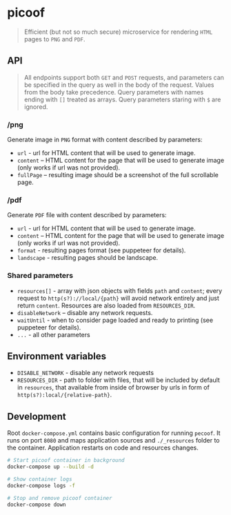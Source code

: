 # picoof

> Efficient (but not so much secure) microservice for rendering
> `HTML` pages to `PNG` and `PDF`.

## API

> All endpoints support both `GET` and `POST` requests,
> and parameters can be specified in the query as well
> in the body of the request. Values from the body take
> precedence. Query parameters with names ending
> with `[]` treated as arrays. Query parameters staring
> with `$` are ignored.

### /png

Generate image in `PNG` format with content described by parameters:

- `url` - url for HTML content that will be used to generate image.
- `content` – HTML content for the page that will be used to generate
    image (only works if url was not provided).
- `fullPage` – resulting image should be a screenshot of the full
    scrollable page.

### /pdf

Generate `PDF` file with content described by parameters:

- `url` - url for HTML content that will be used to generate image.
- `content` – HTML content for the page that will be used to generate
    image (only works if url was not provided).
- `format` - resulting pages format (see puppeteer for details).
- `landscape` - resulting pages should be landscape.

### Shared parameters

- `resources[]` - array with json objects with fields `path` and
    `content`; every request to `http(s?)://local/{path}` will
    avoid network entirely and just return `content`. Resources are
    also loaded from `RESOURCES_DIR`.
- `disableNetwork` – disable any network requests.
- `waitUntil` - when to consider page loaded and ready to printing
    (see puppeteer for details).
- `...` - all other parameters

## Environment variables

- `DISABLE_NETWORK` - disable any network requests
- `RESOURCES_DIR` - path to folder with files, that will be included
    by default in `resources`, that available from inside of browser
    by urls in form of `http(s?):local/{relative-path}`.

## Development

Root `docker-compose.yml` contains basic configuration for running
`pecoof`. It runs on port `8080` and maps application sources and
`./_resources` folder to the container. Application restarts on code
and resources changes.

```bash
# Start picoof container in background
docker-compose up --build -d

# Show container logs
docker-compose logs -f

# Stop and remove picoof container
docker-compose down
```
